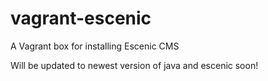 # vagrant-escenic
A Vagrant box for installing Escenic CMS

Will be updated to newest version of java and escenic soon!
